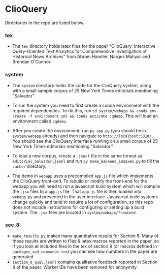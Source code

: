 # ClioQuery

Directories in the repo are listed below.

### tex

- The `tex` directory holds latex files for the paper "ClioQuery: Interactive Query-Oriented Text Analytics for Comprehensive Investigation of Historical News Archives" from Abram Handler, Narges Mahyar and Brendan O'Connor.

### system

- The `system` directory holds the code for the ClioQuery system, along with a small sample corpus of 25 New York Times editorials mentioning "Salvador". 

- To run the system you need to first create a conda environment with the required dependencies. To do this, run `cd system/webapp && conda env create -f environment.yml && conda activate cqdemo`. This will load an environment called `cqdemo`.

- After you create the environment, run `py app.py` (you should be in `system/webapp` already) and then navigate to `http://localhost:5010/`. You should see the ClioQuery interface running on a small corpus of 25 New York Times editorials mentioning "Salvador."

- To load a new corpus, create a `.jsonl` file in the same format as `editorial_Salvador.jsonl` and run `py make_backend_indexes.py` to fill the `cache/` directory.

- The demo in `webapp` uses a precompiled `app.js` file which implements the ClioQuery front-end. To rebuild or modify the front-end for the webapp you will need to run a javascript build system which will compile the `.jsx` files to a `app.js` file. That `app.js` file is then loaded into `webapp.py` and presented in the user interface. Javascript build systems change quickly and tend to require a lot of configuration, so this repo does not include instructions for configuring or setting up a build system. The `.jsx` files are located in `system/webapp/frontend`. 

### sec_8

- `make_results.py` makes many quantitative results for Section 8. Many of these results are written to files & latex macros reported in the paper, so if you look at included files in the tex of section 8 (or macros defined in `packages_and_commands.tex`) you can see how numbers in the paper are generated.
- `section_8_qual.jsonl` contains qualitative feedback reported in Section 8 of the paper. Worker IDs have been removed for anonymity. 
